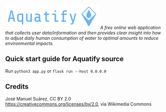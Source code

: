 ![](logos/right-side-icon-text.png)
*A free online web application that collects user data/information and then provides clear insight into how to adjust daily human consumption of water to optimal amounts to reduce environmental impacts.*

## Quick start guide for Aquatify source
Run ```python3 app.py``` or ```flask run --host 0.0.0.0```

## Credits
José Manuel Suárez, CC BY 2.0 <https://creativecommons.org/licenses/by/2.0>, via Wikimedia Commons
